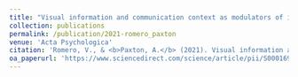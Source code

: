 ```yaml
---
title: "Visual information and communication context as modulators of interpersonal coordination in face-to-face and videoconference-based interactions"
collection: publications
permalink: /publication/2021-romero_paxton
venue: 'Acta Psychologica'
citation: 'Romero, V., & <b>Paxton, A.</b> (2021). Visual information and communication context as modulators of interpersonal coordination in face-to-face and videoconference-based interactions [Registered report]. <i>Acta Psychologica</i>, <i>221</i>, 103453. doi: 10.1016/j.actpsy.2021.103453'
oa_paperurl: 'https://www.sciencedirect.com/science/article/pii/S0001691821002031'
---
```

